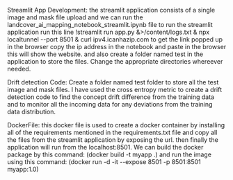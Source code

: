 Streamlit App Development: the streamlit application consists of a single image and mask file upload and we can run the landcover_ai_mapping_notebook_streamlit.ipynb file to run the streamlit application run this line !streamlit run app.py &>/content/logs.txt  & npx localtunnel --port 8501 & curl ipv4.icanhazip.com to get the link popped up in the browser copy the ip address in the notebook and paste in the browser this will show the website. and also create a folder named test in the application to store the files. Change the appropriate directories whereever needed.


Drift detection Code: Create a folder named test folder to store all the test image and mask files. I have used the cross entropy metric to create a drift detection code to find the concept drift difference from the training data and to monitor all the incoming data for any deviations
from the training data distribution.

DockerFile: this docker file is used to create a docker container by installing all of the requirements mentioned in the requirements.txt file and copy all the files from the streamlit application by exposing the url. then finally the application will run from the localhost:8501. We can build the docker package by this command: (docker build -t myapp .)  and run the image using this command: (docker run -d -it --expose 8501 -p 8501:8501 myapp:1.0)